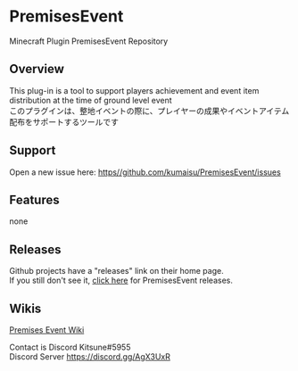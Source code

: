 # PremisesEvent  
Minecraft Plugin PremisesEvent Repository  
  
## Overview  
  
This plug-in is a tool to support players achievement and event item distribution at the time of ground level event  
このプラグインは、整地イベントの際に、プレイヤーの成果やイベントアイテム配布をサポートするツールです  
  
## Support  
Open a new issue here: [https//github.com/kumaisu/PremisesEvent/issues](https://github.com/kumaisu/PremisesEvent/issues)  
  
## Features  
none  
  
## Releases  
Github projects have a "releases" link on their home page.  
If you still don't see it, [click here](https://github.com/kumaisu/PremisesEvent/releases) for PremisesEvent releases.  
  
## Wikis  
[Premises Event Wiki](https://github.com/kumaisu/PremisesEvent/wiki)  
  
Contact is Discord Kitsune#5955  
Discord Server https://discord.gg/AgX3UxR  
